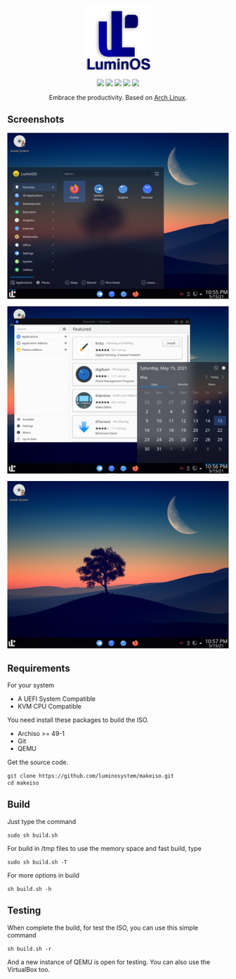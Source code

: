 
<p align="center">
<a href="https://luminos.github.io"><img src="./docs/images/logo.png" height="150" width="150" alt="LuminOS"></a>
</p>

<p align="center">
  <img src="https://img.shields.io/badge/Maintained%3F-Yes-green?style=flat-square">
  <img src="https://img.shields.io/github/license/luminosystem/makeiso?style=flat-square">
  <img src="https://img.shields.io/github/stars/luminosystem/makeiso?style=flat-square">
  <img src="https://img.shields.io/github/forks/luminosystem/makeiso?color=teal&style=flat-square">
  <img src="https://img.shields.io/github/issues/luminosystem/makeiso?color=violet&style=flat-square">
</p>

<p align="center">
Embrace the productivity. Based on <a href="https://www.archlinux.org">Arch Linux</a>.
</p>

## Screenshots

<p align="center">
<img src="./docs/images/screenshot/1.png" alt="Screenshot 1">
</p>
<p align="center">
<img src="./docs/images/screenshot/2.png" alt="Screenshot 2">
</p>
<p align="center">
<img src="./docs/images/screenshot/3.png" alt="Screenshot 3">
</p>

## Requirements

For your system
 - A UEFI System Compatible
 - KVM CPU Compatible

You need install these packages to build the ISO.

 - Archiso >= 49-1
 - Git
 - QEMU

Get the source code.

    git clone https://github.com/luminosystem/makeiso.git
    cd makeiso

## Build

Just type the command

    sudo sh build.sh

For build in /tmp files to use the memory space and fast build, type

    sudo sh build.sh -T

For more options in build

    sh build.sh -h

## Testing

When complete the build, for test the ISO, you can use this simple command

    sh build.sh -r

And a new instance of QEMU is open for testing. You can also use the VirtualBox too.